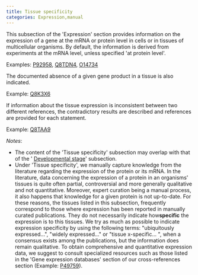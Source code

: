 ```yaml
---
title: Tissue specificity
categories: Expression,manual
---
```


This subsection of the 'Expression' section provides information on the expression of a gene at the mRNA or protein level in cells or in tissues of multicellular organisms. By default, the information is derived from experiments at the mRNA level, unless specified 'at protein level'.

Examples: [P92958](http://www.uniprot.org/uniprot/P92958#expression), [Q8TDN4](http://www.uniprot.org/uniprot/Q8TDN4#expression), [O14734](http://www.uniprot.org/uniprot/O14734#expression)

The documented absence of a given gene product in a tissue is also indicated.

Example: [Q8K3X6](http://www.uniprot.org/uniprot/Q8K3X6#expression)

If information about the tissue expression is inconsistent between two different references, the contradictory results are described and references are provided for each statement.

Example: [Q8TAA9](http://www.uniprot.org/uniprot/Q8TAA9#expression)

_Notes_:

- The content of the 'Tissue specificity' subsection may overlap with that of the ' [Developmental stage](http://www.uniprot.org/manual/developmental_stage)' subsection.
- Under 'Tissue specificity', we manually capture knowledge from the literature regarding the expression of the protein or its mRNA. In the literature, data concerning the expression of a protein in an organisms' tissues is quite often partial, controversial and more generally qualitative and not quantitative. Moreover, expert curation being a manual process, it also happens that knowledge for a given protein is not up-to-date. For these reasons, the tissues listed in this subsection, frequently correspond to those where expression has been reported in manually curated publications. They do not necessarily indicate how**specific** the expression is to this tissues. We try as much as possible to indicate expression specificity by using the following terms: "ubiquitously expressed...", "widely expressed..." or "tissue x-specific... ", when a consensus exists among the publications, but the information does remain qualitative. To obtain comprehensive and quantitative expression data, we suggest to consult specialized resources such as those listed in the 'Gene expression databases' section of our cross-references section (Example: [P49759](http://www.uniprot.org/uniprot/P49759#expression)).